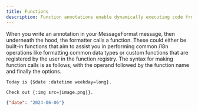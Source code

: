```yaml
---
title: Functions
description: Function annotations enable dynamically executing code from a message to format values, or retrieve environment information.
---
```


When you write an annotation in your MessageFormat message, then underneath the hood, the formatter calls a function. These could either be built-in functions that aim to assist you in performing common i18n operations like formatting common data types or custom functions that are registered by the user in the function registry. The syntax for making function calls is as follows, with the operand followed by the function name and finally the options.

<mf2-interactive>

```mf2
Today is {$date :datetime weekday=long}.

Check out {:img src=|image.png|}.
```

```json
{"date": "2024-06-06"}
```

</mf2-interactive>